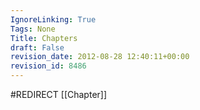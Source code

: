 ```yaml
---
IgnoreLinking: True
Tags: None
Title: Chapters
draft: False
revision_date: 2012-08-28 12:40:11+00:00
revision_id: 8486
---
```


#REDIRECT [[Chapter]]